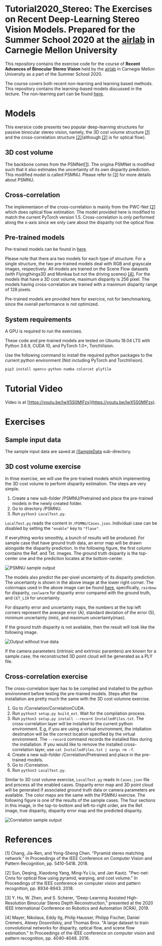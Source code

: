 # Tutorial2020_Stereo: The Exercises on Recent Deep-Learning Stereo Vision Models. Prepared for the Summer School 2020 at the [airlab][airlabss] in Carnegie Mellon University

[airlabss]: https://theairlab.org/summer2020

This repository contains the exercise code for the course of __Recent Advances of Binocular Stereo Vision__ held by the [airlab][airlabss] in Carnegie Mellon University as a part of the Summer School 2020. 

The course covers both recent non-learning and learning based methods. This repository contains the learning-based models discussed in the lecture. The non-learning part can be found [here](https://github.com/huyaoyu/Tutorial2020_Stereo_ROS).

# Models

This exersice code presents two popular deep-learning structures for passive binocular stereo vision, namely, the 3D cost volume structure [[1]](#PSMNet) and the cross-correlation structure [[2]](#PWCNet)(although [[2]](#PWCNet) is for optical flow).

## 3D cost volume

The backbone comes from the PSMNet[[1]](#PSMNet). The origina PSMNet is modified such that it also estimates the uncertainty of its own disparity prediction. This modified model is called PSMNU. Please refer to [[3]](#PSMNU) for more details about PSMNU. 

## Cross-correlation

The implementaion of the cross-correlation is mainly from the PWC-Net [[2]](#PWCNet) which does optical flow estimation. The model provided here is modified to match the current PyTorch version 1.5. Cross-correlation is only performed along the x-axis since we only care about the disparity not the optical flow.

## Pre-trained models

Pre-trained models can be found in [here](https://drive.google.com/drive/folders/1y0iGPGRdhwhW0lnLap4zJC15RuUkmk0b?usp=sharing).

Please note that there ara two models for each type of structure. For a single structure, the two pre-trained models deal with RGB and grayscale images, respectively. All models are trained on the Scene Flow datasets (with Flyingthings3D and Monkaa but not the driving scenes) [[4]](#SceneFlow). For the models that have a 3D cost volume, maximum disparity is 256 pixel. The models having cross-correlation are trained with a maximum disparity range of 128 pixels. 

Pre-trained models are provided here for exercice, not for benchmarking, since the overall performance is not optimized.

## System requirements

A GPU is required to run the exercises.

These code and pre-trained models are tested on Ubuntu 18.04 LTS with Python 3.6.9, CUDA 10, and PyTorch 1.0+, TorchVision.

Use the following command to install the required python packages to the current python environment (Not including PyTorch and TorchVision). 

```python
pip3 install opencv-python numba colorcet plyfile
```

# Tutorial Video

Video is at [https://youtu.be/lwX5S0MIFzs](https://youtu.be/lwX5S0MIFzs).

# Exercises
## Sample input data

The sample input data are saved at [/SampleData](/SampleData) sub-directory. 

## 3D cost volume exercise
In thise exercise, we will use the pre-trained models which implementing the 3D cost volume to perform disparity estimation. The steps are very simple.

1. Create a new sub-folder /PSMNU/Pretrained and place the pre-trained models in the newly created folder.
2. Go to directory /PSMNU.
3. Run `python3 LocalTest.py`.

`LocalTest.py` reads the content in `/PSMNU/Cases.json`. Individual case can be disabled by setting the `"enable"` key to `"flase"`.

If everything works smoothly, a bunch of results will be produced. For sample case that have ground truth data, an error map will be drawn alongside the disparity prediction. In the following figure, the first column contains the Ref. and Tst. images. The ground truth dsiparity is the top-center one and the prediction locates at the bottom-center.

![PSMNU sample output](ReadMeResources/PSMNU_SceneFlow_C.png)

The models also predict the per-pixel uncertainty of its disparity prediction. The uncertainty is shown in the above image at the lower right corner. The colormaps used in the above image can be found [here](https://colorcet.holoviz.org/user_guide/Continuous.html), specifically, `rainbow` for disparity, `coolwarm` for disparity error compared with the ground truth, and `CET_L19` for uncertainty.

For disparity error and uncertainty maps, the numbers at the top left corners represent the average error (A), standard deviation of the error (S), minimum uncertainty (min), and maximum uncertainty(max).

If the ground truth disparity is not available, then the result will look like the following image.

![Output without true data](ReadMeResources/PSMNU_Beam08_C.png)

If the camera parameters (intrinsic and extrinsic paramters) are known for a sample case, the reconstructed 3D point cloud will be generated as a PLY file.

## Cross-correlation exercise

The cross-correlation layer has to be compiled and installed to the python environment before testing the pre-trained models. Steps aftet the installation are pretty much the same with the 3D cost volumne exercise.

1. Go to /Correlation/CorrelationCUDA.
2. Run `python3 setup.py build_ext`. Wait for the compilation process.
3. Run `python3 setup.py install --record InstalledFiles.txt`. The cross-correlation layer will be installed to the current python environment. E.g, if you are using a virtual environment, the intallation destination will be the correct location specified by the virtual environment. The `--record` command records the installed files during the installation. If you would like to remove the installed cross-correlation layer, use `cat InstalledFiles.txt | xargs rm -f`.
4. Create a new sub-folder /Correlation/Pretrained and place in the pre-trained models.
5. Go to /Correlation.
6. Run `python3 LocalTest.py`.

Similar to 3D cost volume exercise, `LocalTest.py` reads in `Cases.json` file and process all the enabled cases. Disparity error map and 3D point cloud will be generated if associated ground truth data or camera parameters are available. The color maps are the same with the PSMNU exercise. The following figure is one of the results of the sample cases. The four sections in this image, in the top-to-bottom and left-to-right order, are the Ref. image, true disparity, disparity error map and the predicted disparity.

![Correlation sample output](ReadMeResources/Correlation_SceneFlow_C.png)

# References
<a id="PSMNet">[1]</a> Chang, Jia-Ren, and Yong-Sheng Chen. "Pyramid stereo matching network." In Proceedings of the IEEE Conference on Computer Vision and Pattern Recognition, pp. 5410-5418. 2018.

<a id="PWCNet">[2]</a> Sun, Deqing, Xiaodong Yang, Ming-Yu Liu, and Jan Kautz. "Pwc-net: Cnns for optical flow using pyramid, warping, and cost volume." In Proceedings of the IEEE conference on computer vision and pattern recognition, pp. 8934-8943. 2018.

<a id="PSMNU">[3]</a> Y. Hu, W. Zhen, and S. Scherer, “Deep-Learning Assisted High-Resolution Binocular Stereo Depth Reconstruction,” presented at the 2020 IEEE International Conference on Robotics and Automation (ICRA), 2019.

<a id="SceneFlow">[4]</a> Mayer, Nikolaus, Eddy Ilg, Philip Hausser, Philipp Fischer, Daniel Cremers, Alexey Dosovitskiy, and Thomas Brox. "A large dataset to train convolutional networks for disparity, optical flow, and scene flow estimation." In Proceedings of the IEEE conference on computer vision and pattern recognition, pp. 4040-4048. 2016.
